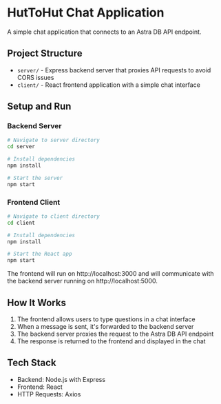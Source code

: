 # HutToHut Chat Application

A simple chat application that connects to an Astra DB API endpoint.

## Project Structure

- `server/` - Express backend server that proxies API requests to avoid CORS issues
- `client/` - React frontend application with a simple chat interface

## Setup and Run

### Backend Server

```bash
# Navigate to server directory
cd server

# Install dependencies
npm install

# Start the server
npm start
```

### Frontend Client

```bash
# Navigate to client directory
cd client

# Install dependencies
npm install

# Start the React app
npm start
```

The frontend will run on http://localhost:3000 and will communicate with the backend server running on http://localhost:5000.

## How It Works

1. The frontend allows users to type questions in a chat interface
2. When a message is sent, it's forwarded to the backend server
3. The backend server proxies the request to the Astra DB API endpoint
4. The response is returned to the frontend and displayed in the chat

## Tech Stack

- Backend: Node.js with Express
- Frontend: React
- HTTP Requests: Axios 